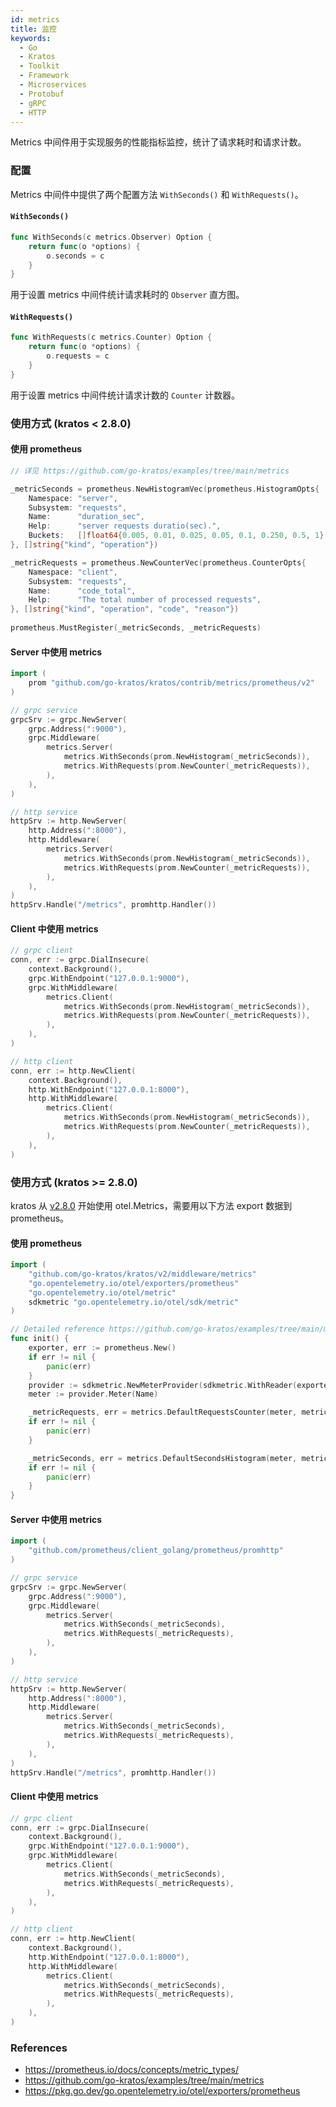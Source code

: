 ```yaml
---
id: metrics
title: 监控
keywords:
  - Go
  - Kratos
  - Toolkit
  - Framework
  - Microservices
  - Protobuf
  - gRPC
  - HTTP
---
```


Metrics 中间件用于实现服务的性能指标监控，统计了请求耗时和请求计数。

### 配置

Metrics 中间件中提供了两个配置方法 `WithSeconds()` 和 `WithRequests()`。

#### `WithSeconds()`
```go
func WithSeconds(c metrics.Observer) Option {
	return func(o *options) {
		o.seconds = c
	}
}
```
用于设置 metrics 中间件统计请求耗时的 `Observer` 直方图。

#### `WithRequests()`

```go
func WithRequests(c metrics.Counter) Option {
	return func(o *options) {
		o.requests = c
	}
}
```

用于设置 metrics 中间件统计请求计数的 `Counter` 计数器。

### 使用方式 (kratos < 2.8.0)

#### 使用 prometheus
```go
// 详见 https://github.com/go-kratos/examples/tree/main/metrics

_metricSeconds = prometheus.NewHistogramVec(prometheus.HistogramOpts{
	Namespace: "server",
	Subsystem: "requests",
	Name:      "duration_sec",
	Help:      "server requests duratio(sec).",
	Buckets:   []float64{0.005, 0.01, 0.025, 0.05, 0.1, 0.250, 0.5, 1},
}, []string{"kind", "operation"})

_metricRequests = prometheus.NewCounterVec(prometheus.CounterOpts{
	Namespace: "client",
	Subsystem: "requests",
	Name:      "code_total",
	Help:      "The total number of processed requests",
}, []string{"kind", "operation", "code", "reason"})
	
prometheus.MustRegister(_metricSeconds, _metricRequests)
```
#### Server 中使用 metrics

```go
import (
	prom "github.com/go-kratos/kratos/contrib/metrics/prometheus/v2"
)

// grpc service
grpcSrv := grpc.NewServer(
	grpc.Address(":9000"),
	grpc.Middleware(
		metrics.Server(
			metrics.WithSeconds(prom.NewHistogram(_metricSeconds)),
			metrics.WithRequests(prom.NewCounter(_metricRequests)),
		),
	),
)

// http service
httpSrv := http.NewServer(
	http.Address(":8000"),
	http.Middleware(
		metrics.Server(
			metrics.WithSeconds(prom.NewHistogram(_metricSeconds)),
			metrics.WithRequests(prom.NewCounter(_metricRequests)),
		),
	),
)
httpSrv.Handle("/metrics", promhttp.Handler())
```

#### Client 中使用 metrics

```go
// grpc client
conn, err := grpc.DialInsecure(
	context.Background(),
	grpc.WithEndpoint("127.0.0.1:9000"),
	grpc.WithMiddleware(
		metrics.Client(
			metrics.WithSeconds(prom.NewHistogram(_metricSeconds)),
			metrics.WithRequests(prom.NewCounter(_metricRequests)),
		),
	),
)

// http client
conn, err := http.NewClient(
	context.Background(),
	http.WithEndpoint("127.0.0.1:8000"),
	http.WithMiddleware(
		metrics.Client(
			metrics.WithSeconds(prom.NewHistogram(_metricSeconds)),
			metrics.WithRequests(prom.NewCounter(_metricRequests)),
		),
	),
)
```

### 使用方式 (kratos >= 2.8.0)
kratos 从 [v2.8.0](https://github.com/go-kratos/kratos/releases/tag/v2.8.0) 开始使用 otel.Metrics，需要用以下方法 export 数据到 prometheus。

#### 使用 prometheus
```go
import (
	"github.com/go-kratos/kratos/v2/middleware/metrics"
	"go.opentelemetry.io/otel/exporters/prometheus"
	"go.opentelemetry.io/otel/metric"
	sdkmetric "go.opentelemetry.io/otel/sdk/metric"
)

// Detailed reference https://github.com/go-kratos/examples/tree/main/metrics
func init() {
	exporter, err := prometheus.New()
	if err != nil {
		panic(err)
	}
	provider := sdkmetric.NewMeterProvider(sdkmetric.WithReader(exporter))
	meter := provider.Meter(Name)

	_metricRequests, err = metrics.DefaultRequestsCounter(meter, metrics.DefaultServerRequestsCounterName)
	if err != nil {
		panic(err)
	}

	_metricSeconds, err = metrics.DefaultSecondsHistogram(meter, metrics.DefaultServerSecondsHistogramName)
	if err != nil {
		panic(err)
	}
}
```

#### Server 中使用 metrics
```go
import (
	"github.com/prometheus/client_golang/prometheus/promhttp"
)

// grpc service
grpcSrv := grpc.NewServer(
	grpc.Address(":9000"),
	grpc.Middleware(
		metrics.Server(
			metrics.WithSeconds(_metricSeconds),
			metrics.WithRequests(_metricRequests),
		),
	),
)

// http service
httpSrv := http.NewServer(
	http.Address(":8000"),
	http.Middleware(
		metrics.Server(
			metrics.WithSeconds(_metricSeconds),
			metrics.WithRequests(_metricRequests),
		),
	),
)
httpSrv.Handle("/metrics", promhttp.Handler())
```

#### Client 中使用 metrics
```go
// grpc client
conn, err := grpc.DialInsecure(
	context.Background(),
	grpc.WithEndpoint("127.0.0.1:9000"),
	grpc.WithMiddleware(
		metrics.Client(
			metrics.WithSeconds(_metricSeconds),
			metrics.WithRequests(_metricRequests),
		),
	),
)

// http client
conn, err := http.NewClient(
	context.Background(),
	http.WithEndpoint("127.0.0.1:8000"),
	http.WithMiddleware(
		metrics.Client(
			metrics.WithSeconds(_metricSeconds),
			metrics.WithRequests(_metricRequests),
		),
	),
)
```

### References
* https://prometheus.io/docs/concepts/metric_types/
* https://github.com/go-kratos/examples/tree/main/metrics
* https://pkg.go.dev/go.opentelemetry.io/otel/exporters/prometheus
